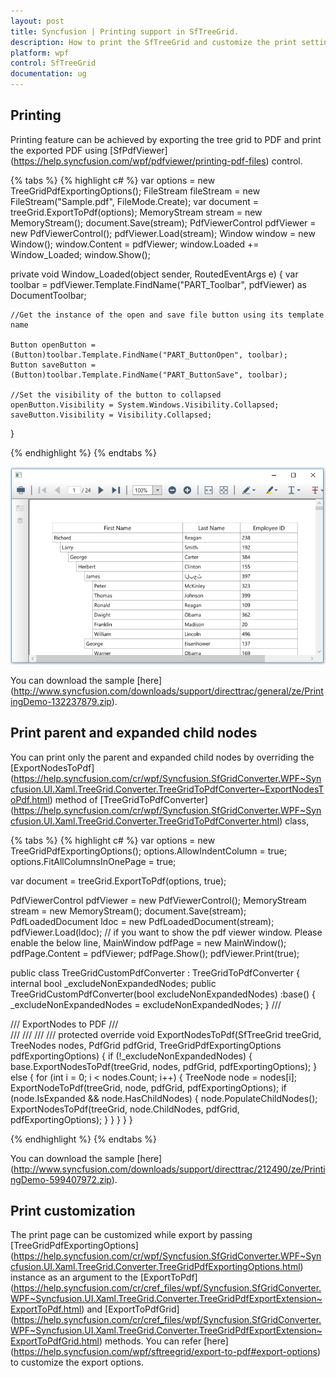 ```yaml
---
layout: post
title: Syncfusion | Printing support in SfTreeGrid.
description: How to print the SfTreeGrid and customize the print settings .
platform: wpf
control: SfTreeGrid
documentation: ug
---
```


## Printing

Printing feature can be achieved by exporting the tree grid to PDF and print the exported PDF using [SfPdfViewer] (https://help.syncfusion.com/wpf/pdfviewer/printing-pdf-files) control.

{% tabs %}
{% highlight c# %}
var options = new TreeGridPdfExportingOptions();
FileStream fileStream = new FileStream("Sample.pdf", FileMode.Create);
var document = treeGrid.ExportToPdf(options);
MemoryStream stream = new MemoryStream();
document.Save(stream);
PdfViewerControl pdfViewer = new PdfViewerControl();
pdfViewer.Load(stream);
Window window = new Window();
window.Content = pdfViewer;
window.Loaded += Window_Loaded;
window.Show();

private void Window_Loaded(object sender, RoutedEventArgs e)
{
    var toolbar = pdfViewer.Template.FindName("PART_Toolbar", pdfViewer) as DocumentToolbar;

    //Get the instance of the open and save file button using its template name

    Button openButton = (Button)toolbar.Template.FindName("PART_ButtonOpen", toolbar);
    Button saveButton = (Button)toolbar.Template.FindName("PART_ButtonSave", toolbar);

    //Set the visibility of the button to collapsed 
    openButton.Visibility = System.Windows.Visibility.Collapsed;
    saveButton.Visibility = Visibility.Collapsed;
}

{% endhighlight %}
{% endtabs %}

![printing support treeGrid](Printing_images/Printing_img1.png)

You can download the sample [here] (http://www.syncfusion.com/downloads/support/directtrac/general/ze/PrintingDemo-132237879.zip).

## Print parent and expanded child nodes

You can print only the parent and expanded child nodes by overriding the [ExportNodesToPdf] (https://help.syncfusion.com/cr/wpf/Syncfusion.SfGridConverter.WPF~Syncfusion.UI.Xaml.TreeGrid.Converter.TreeGridToPdfConverter~ExportNodesToPdf.html) method of [TreeGridToPdfConverter] (https://help.syncfusion.com/cr/wpf/Syncfusion.SfGridConverter.WPF~Syncfusion.UI.Xaml.TreeGrid.Converter.TreeGridToPdfConverter.html) class,

{% tabs %}
{% highlight c# %}
var options = new TreeGridPdfExportingOptions();
options.AllowIndentColumn = true;
options.FitAllColumnsInOnePage = true;

var document = treeGrid.ExportToPdf(options, true);

PdfViewerControl pdfViewer = new PdfViewerControl();
MemoryStream stream = new MemoryStream();
document.Save(stream);
PdfLoadedDocument ldoc = new PdfLoadedDocument(stream);
pdfViewer.Load(ldoc);
// if you want to  show the pdf viewer window. Please enable the below line,
MainWindow pdfPage = new MainWindow();
pdfPage.Content = pdfViewer;
pdfPage.Show();
pdfViewer.Print(true);

public class TreeGridCustomPdfConverter : TreeGridToPdfConverter
{
    internal bool _excludeNonExpandedNodes;
    public TreeGridCustomPdfConverter(bool excludeNonExpandedNodes) :base()
    {
        _excludeNonExpandedNodes = excludeNonExpandedNodes;
    }
    /// <summary>
    /// ExportNodes to PDF
    /// </summary>
    /// <param name="treeGrid"></param>
    /// <param name="nodes"></param>
    /// <param name="pdfGrid"></param>
    /// <param name="pdfExportingOptions"></param>
    protected override void ExportNodesToPdf(SfTreeGrid treeGrid, TreeNodes nodes, PdfGrid pdfGrid, TreeGridPdfExportingOptions pdfExportingOptions)
    {
        if (!_excludeNonExpandedNodes)
        {
            base.ExportNodesToPdf(treeGrid, nodes, pdfGrid, pdfExportingOptions);
        }
        else
        {
            for (int i = 0; i < nodes.Count; i++)
            {
                TreeNode node = nodes[i];
                ExportNodeToPdf(treeGrid, node, pdfGrid, pdfExportingOptions);
                if (node.IsExpanded && node.HasChildNodes)
                {
                    node.PopulateChildNodes();
                    ExportNodesToPdf(treeGrid, node.ChildNodes, pdfGrid, pdfExportingOptions);
                }
            }
        }
    }
}

{% endhighlight %}
{% endtabs %}

You can download the sample [here] (http://www.syncfusion.com/downloads/support/directtrac/212490/ze/PrintingDemo-599407972.zip).

## Print customization

The print page can be customized while export by passing [TreeGridPdfExportingOptions] (https://help.syncfusion.com/cr/wpf/Syncfusion.SfGridConverter.WPF~Syncfusion.UI.Xaml.TreeGrid.Converter.TreeGridPdfExportingOptions.html) instance as an argument to the [ExportToPdf] (https://help.syncfusion.com/cr/cref_files/wpf/Syncfusion.SfGridConverter.WPF~Syncfusion.UI.Xaml.TreeGrid.Converter.TreeGridPdfExportExtension~ExportToPdf.html) and [ExportToPdfGrid] (https://help.syncfusion.com/cr/cref_files/wpf/Syncfusion.SfGridConverter.WPF~Syncfusion.UI.Xaml.TreeGrid.Converter.TreeGridPdfExportExtension~ExportToPdfGrid.html) methods. You can refer [here] (https://help.syncfusion.com/wpf/sftreegrid/export-to-pdf#export-options) to customize the export options.  